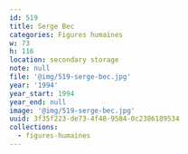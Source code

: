 ```yaml
---
id: 519
title: Serge Bec
categories: Figures humaines
w: 73
h: 116
location: secondary storage
note: null
file: '@img/519-serge-bec.jpg'
year: '1994'
year_start: 1994
year_end: null
image: '@img/519-serge-bec.jpg'
uuid: 3f35f223-de73-4f48-9584-0c2386189534
collections:
  - figures-humaines
---
```



